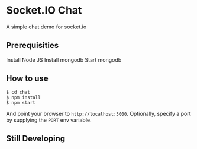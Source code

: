 
# Socket.IO Chat

A simple chat demo for socket.io

## Prerequisities
Install Node JS
Install mongodb
Start mongodb

## How to use

```
$ cd chat
$ npm install
$ npm start
```

And point your browser to `http://localhost:3000`. Optionally, specify
a port by supplying the `PORT` env variable.

## Still Developing
